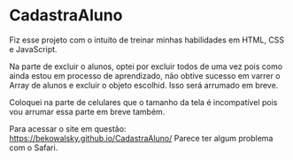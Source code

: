 # CadastraAluno
 
Fiz esse projeto com o intuito de treinar minhas habilidades em HTML, CSS e JavaScript. 

Na parte de excluir o alunos, optei por excluir todos de uma vez pois como ainda estou em processo de aprendizado, não obtive sucesso em varrer o Array de alunos e excluir o objeto escolhid. Isso será arrumado em breve.

Coloquei na parte de celulares que o tamanho da tela é incompatível pois vou arrumar essa parte em breve também.

Para acessar o site em questão:
https://bekowalsky.github.io/CadastraAluno/
Parece ter algum problema com o Safari.
